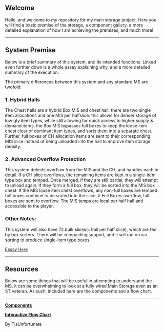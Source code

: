 ## Welcome

Hello, and welcome to my repository for my main storage project. Here you will find a basic premise of the storage, a component gallery, a more detailed explanation of how I am achieving the premises, and much more!

---
## System Premise

Below is a brief summary of this system, and its intended functions. Linked even further down is a whole essay explaining why, and a more detailed summary of the execution.

The primary differences between this system and any standard MS are twofold:
### 1. Hybrid Halls
The Chest halls are a hybrid Box MIS and chest hall. there are two single item allocations and one MIS per halfslice. this allows for denser storage of low qty item types, while still allowing for quick access to higher supply & demand items. the Box MIS bypasses full boxes to keep the loose item chest clear of dominant item types, and sorts them into a separate chest. Further, full boxes of CH allocation items are sent to their corresponding MIS slice instead of being unloaded into the hall to improve item storage density. 
### 2. Advanced Overflow Protection
This system detects overflow from the MIS and the CH, and handles each in detail. If a CH slice overflows, the remaining items are kept in a single-item type box and temped. Once merged, if they are still partial, they will attempt to unload again. If they form a full box, they will be sorted into the MIS box chest. If the MIS loose item chest overflows, any non-full boxes are temped. full boxes continue to be sorted into the slice. if Full Boxes overflow, full boxes are sent to overflow. The MIS temps are local per half hall and accessible to the player. 

### Other Notes:
This system will also have 72 bulk slices(~1mil per half slice), which are fed by box sorters. 
There will be compacting support, and it will run on var sorting to produce single-item type boxes. 

[Essay Here](./System_Explanation)

---
## Resources
Below are some things that will be useful in attempting to understand the MS. it can be overwhelming to look at a fully wired Main Storage even as an ST veteran. As such, included here are the components and a flow chart. 

---

[**Components**](./Completed%20Components.md)


[**Interactive Flow Chart**](https://tisunfortunate.github.io/CH-MIS-main-storage/Flow/flowchart.html)





By TisUnfortunate
